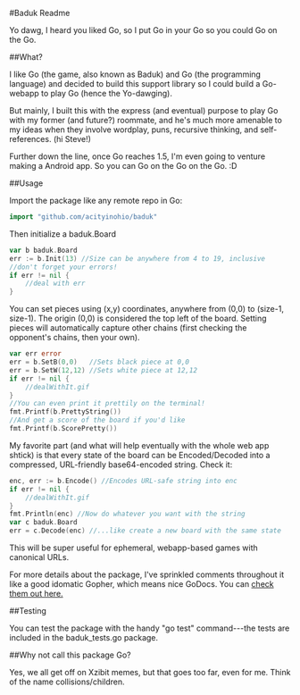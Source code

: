 #Baduk Readme

Yo dawg, I heard you liked Go, so I put Go in your Go so you could Go on the Go.

##What?

I like Go (the game, also known as Baduk) and Go (the programming language) and decided to build this support library so I could build a Go-webapp to play Go (hence the Yo-dawging). 

But mainly, I built this with the express (and eventual) purpose to play Go with my former (and future?) roommate, and he's much more amenable to my ideas when they involve wordplay, puns, recursive thinking, and self-references. (hi Steve!)

Further down the line, once Go reaches 1.5, I'm even going to venture making a Android app. So you can Go on the Go on the Go. :D

##Usage

Import the package like any remote repo in Go:

```go
import "github.com/acityinohio/baduk"
```

Then initialize a baduk.Board

```go
var b baduk.Board
err := b.Init(13) //Size can be anywhere from 4 to 19, inclusive
//don't forget your errors!
if err != nil {
	//deal with err
}
```

You can set pieces using (x,y) coordinates, anywhere from (0,0) to (size-1, size-1). The origin (0,0) is considered the top left of the board. Setting pieces will automatically capture other chains (first checking the opponent's chains, then your own).

```go
var err error
err = b.SetB(0,0)   //Sets black piece at 0,0
err = b.SetW(12,12) //Sets white piece at 12,12
if err != nil {
	//dealWithIt.gif
}
//You can even print it prettily on the terminal!
fmt.Printf(b.PrettyString()) 
//And get a score of the board if you'd like
fmt.Printf(b.ScorePretty())
```

My favorite part (and what will help eventually with the whole web app shtick) is that every state of the board can be Encoded/Decoded into a compressed, URL-friendly base64-encoded string. Check it:

```go
enc, err := b.Encode() //Encodes URL-safe string into enc
if err != nil {
	//dealWithIt.gif
}
fmt.Println(enc) //Now do whatever you want with the string
var c baduk.Board
err = c.Decode(enc) //...like create a new board with the same state
```

This will be super useful for ephemeral, webapp-based games with canonical URLs.

For more details about the package, I've sprinkled comments throughout it like a good idomatic Gopher, which means nice GoDocs. You can [check them out here.](http://godoc.org/github.com/acityinohio/baduk)

##Testing

You can test the package with the handy "go test" command---the tests are included in the baduk_tests.go package.

##Why not call this package Go?

Yes, we all get off on Xzibit memes, but that goes too far, even for me. Think of the name collisions/children.
